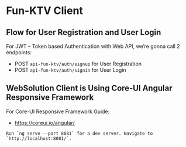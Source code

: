 # Fun-KTV Client

## Flow for User Registration and User Login
For JWT – Token based Authentication with Web API, we’re gonna call 2 endpoints:
- POST `api-fun-ktv/auth/signup` for User Registration
- POST `api-fun-ktv/auth/signin` for User Login

## WebSolution Client is Using Core-UI Angular Responsive Framework
For Core-UI Responsive Framework Guide:
- https://coreui.io/angular/
```
Run `ng serve --port 8081` for a dev server. Navigate to `http://localhost:8081/`.
